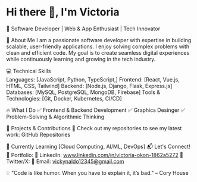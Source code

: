 # Hi there 👋, I'm Victoria

🚀 Software Developer | Web & App Enthusiast | Tech Innovator

🔹 About Me
I am a passionate software developer with expertise in building scalable, user-friendly applications. I enjoy solving complex problems with clean and efficient code. My goal is to create seamless digital experiences while continuously learning and growing in the tech industry.

💻 Technical Skills  
Languages: [JavaScript, Python, TypeScript,]
Frontend: [React, Vue.js, HTML, CSS, Tailwind]
Backend: [Node.js, Django, Flask, Express.js]
Databases: [MySQL, PostgreSQL, MongoDB, Firebase]
Tools & Technologies: [Git, Docker, Kubernetes, CI/CD]

🔥 What I Do
✅ Frontend & Backend Development
✅ Graphics Desinger
✅ Problem-Solving & Algorithmic Thinking

📌 Projects & Contributions
🚀 Check out my repositories to see my latest work: GitHub Repositories

🌱 Currently Learning
[Cloud Computing, AI/ML, DevOps]
📬 Let's Connect!
📌 Portfolio:
📌 LinkedIn: www.linkedin.com/in/victoria-okon-1862a5272
📌 Twitter/X: 
📌 Email: vickynaldo12345@gmail.com

💡 "Code is like humor. When you have to explain it, it’s bad." – Cory House
